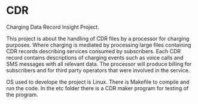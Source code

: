 # CDR
Charging Data Record Insight Project.

This project is about the handling of CDR files by a processor for charging purposes. Where charging is mediated by processing large files containing CDR records describing services consumed by subscribers.
Each CDR record contains descriptions of charging events such as voice calls and SMS messages with all relevant data.
The processor will produce billing for subscribers and for third party operators that were involved in the service.

OS used to develope the project is Linux.
There is Makefile to compile and run the code.
In the etc folder there is a CDR maker program for testing of the program.
